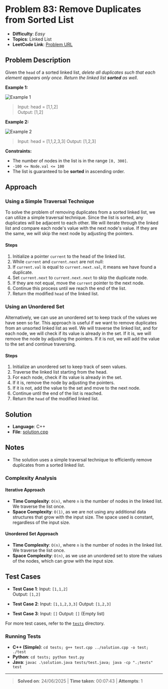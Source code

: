 # Problem 83: Remove Duplicates from Sorted List

- **Difficulty**: _Easy_
- **Topics**: Linked List
- **LeetCode Link**: [Problem URL](https://leetcode.com/problems/remove-duplicates-from-sorted-list/)

## Problem Description

Given the `head` of a sorted linked list, _delete all duplicates such that each element appears only once. Return the linked list **sorted** as well_.

**Example 1:**

![Example 1](https://assets.leetcode.com/uploads/2021/01/04/list1.jpg)

> Input: head = [1,1,2]  
> Output: [1,2]

**Example 2:**

![Example 2](https://assets.leetcode.com/uploads/2021/01/04/list2.jpg)

> Input: head = [1,1,2,3,3]
> Output: [1,2,3]

**Constraints:**

- The number of nodes in the list is in the range `[0, 300]`.
- `-100 <= Node.val <= 100`
- The list is guaranteed to be **sorted** in ascending order.

## Approach

### Using a Simple Traversal Technique

To solve the problem of removing duplicates from a sorted linked list, we can utilize a simple traversal technique. Since the list is sorted, any duplicates will be adjacent to each other. We will iterate through the linked list and compare each node's value with the next node's value. If they are the same, we will skip the next node by adjusting the pointers.

#### Steps

1. Initialize a pointer `current` to the head of the linked list.
2. While `current` and `current.next` are not null:
3. If `current.val` is equal to `current.next.val`, it means we have found a duplicate.
4. Set `current.next` to `current.next.next` to skip the duplicate node.
5. If they are not equal, move the `current` pointer to the next node.
6. Continue this process until we reach the end of the list.
7. Return the modified `head` of the linked list.

### Using an Unordered Set

Alternatively, we can use an unordered set to keep track of the values we have seen so far. This approach is useful if we want to remove duplicates from an unsorted linked list as well.
We will traverse the linked list, and for each node, we will check if its value is already in the set. If it is, we will remove the node by adjusting the pointers. If it is not, we will add the value to the set and continue traversing.

#### Steps

1. Initialize an unordered set to keep track of seen values.
2. Traverse the linked list starting from the head.
3. For each node, check if its value is already in the set.
4. If it is, remove the node by adjusting the pointers.
5. If it is not, add the value to the set and move to the next node.
6. Continue until the end of the list is reached.
7. Return the `head` of the modified linked list.

## Solution

- **Language**: C++
- **File**: [solution.cpp](solution.cpp)

## Notes

- The solution uses a simple traversal technique to efficiently remove duplicates from a sorted linked list.

### Complexity Analysis

#### Iterative Approach

- **Time Complexity**: `O(n)`, where `n` is the number of nodes in the linked list. We traverse the list once.
- **Space Complexity**: `O(1)`, as we are not using any additional data structures that grow with the input size. The space used is constant, regardless of the input size.

#### Unordered Set Approach

- **Time Complexity**: `O(n)`, where `n` is the number of nodes in the linked list. We traverse the list once.
- **Space Complexity**: `O(n)`, as we use an unordered set to store the values of the nodes, which can grow with the input size.

## Test Cases

- **Test Case 1**: Input: `[1,1,2]`  
  Output: `[1,2]`

- **Test Case 2**: Input: `[1,1,2,3,3]`
  Output: `[1,2,3]`

- **Test Case 3**: Input: `[]`
  Output: `[]` (Empty list)

For more test cases, refer to the [`tests`](/tests/) directory.

### Running Tests

- **C++ (Simple)**: `cd tests; g++ test.cpp ../solution.cpp -o test; ./test`
- **Python**: `cd tests; python test.py`
- **Java**: `javac .\solution.java tests/test.java; java -cp ".;tests" test`

---

> **Solved on**: 24/06/2025 |
> **Time taken**: 00:07:43 |
> **Attempts**: 1
